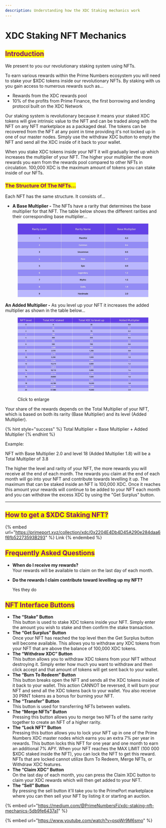 ```yaml
---
description: Understanding how the XDC Staking mechanics work
---
```


# XDC Staking NFT Mechanics

## <mark style="color:purple;">Introduction</mark>

We present to you our revolutionary staking system using NFTs.

To earn various rewards within the Prime Numbers ecosystem you will need to stake your $XDC tokens inside our revolutionary NFTs. By staking with us you gain access to numerous rewards such as...

* Rewards from the XDC rewards pool
* 10% of the profits from Prime Finance, the first borrowing and lending protocol built on the XDC Network

Our staking system is revolutionary because it means your staked XDC tokens will give intrinsic value to the NFT and can be traded along with the NFT on any NFT marketplace as a packaged deal. The tokens can be recovered from the NFT at any point in time providing it's not locked up in one of our master nodes. Simply use the withdraw XDC button to empty the NFT and send all the XDC inside of it back to your wallet.

When you stake XDC tokens inside your NFT it will gradually level up which increases the multiplier of your NFT. The higher your multiplier the more rewards you earn from the rewards pool compared to other NFTs in circulation. 100,000 XDC is the maximum amount of tokens you can stake inside of our NFTs.

### <mark style="color:purple;">The Structure Of The NFTs…</mark> <a href="#d7e3" id="d7e3"></a>

Each NFT has the same structure. It consists of…

* **A Base Multiplier -** The NFTs have a rarity that determines the base multiplier for that NFT. The table below shows the different rarities and their corresponding base multiplier…

<figure><img src="../../.gitbook/assets/Elementos Whitepaper (1).jpg" alt=""><figcaption></figcaption></figure>

**An Added Multiplier -** As you level up your NFT it increases the added multiplier as shown in the table below…

<figure><img src="../../.gitbook/assets/11.jpg" alt=""><figcaption><p>Click to enlarge</p></figcaption></figure>

Your share of the rewards depends on the Total Multiplier of your NFT, which is based on both its rarity (Base Multiplier) and its level (Added Multiplier).

{% hint style="success" %}
Total Multiplier = Base Multiplier + Added Multiplier
{% endhint %}

Example:

NFT with Base Multiplier 2.0 and level 18 (Added Multiplier 1.8) will be a Total Multiplier of 3.8

The higher the level and rarity of your NFT, the more rewards you will receive at the end of each month. The rewards you claim at the end of each month will go into your NFT and contribute towards levelling it up. The maximum that can be staked inside an NFT is 100,000 XDC. Once it reaches this amount your rewards will continue to be added to your NFT each month and you can withdraw the excess XDC by using the "Get Surplus" button.

***

## <mark style="color:purple;">**How to get a $XDC Staking NFT?**</mark>

{% embed url="https://primeport.xyz/collection/xdc/0x2204E4Db4D45A290e284daa6f6fb52273593B293" %}
Link
{% endembed %}

## <mark style="color:purple;">Frequently Asked Questions</mark>

* **When do I receive my rewards?**\
  Your rewards will be available to claim on the last day of each month.
*   **Do the rewards I claim contribute toward levelling up my NFT?**

    Yes they do

## <mark style="color:purple;">NFT Interface Buttons</mark> <a href="#id-9afb" id="id-9afb"></a>

* **The “Stake” Button**\
  This button is used to stake XDC tokens inside your NFT. Simply enter the amount you wish to stake and then confirm the stake transaction.
* **The “Get Surplus” Button**\
  Once your NFT has reached the top level then the Get Surplus button will become available. This allows you to withdraw any XDC tokens from your NFT that are above the balance of 100,000 XDC tokens.
* **The “Withdraw XDC” Button**\
  This button allows you to withdraw XDC tokens from your NFT without destroying it. Simply enter how much you want to withdraw and then click accept and that amount of tokens will get sent back to your wallet.
* **The “Burn To Redeem” Button**\
  This button breaks open the NFT and sends all the XDC tokens inside of it back to your wallet. This action CANNOT be reversed, it will burn your NFT and send all the XDC tokens back to your wallet. You also receive 30 PRNT tokens as a bonus for burning your NFT.
* **The “Transfer” Button**\
  This button is used for transferring NFTs between wallets.
* **The “Merge NFTs” Button**\
  Pressing this button allows you to merge two NFTs of the same rarity together to create an NFT of a higher rarity.
* **The “Lock NFT” Button**\
  Pressing this button allows you to lock your NFT up in one of the Prime Numbers XDC master nodes which earns you an extra 7% per year in rewards. This button locks this NFT for one year and one month to earn an additional 7% APY. When your NFT reaches the MAX LIMIT (100 000 $XDC staked inside the NFT), you can lock the NFT to get this reward. NFTs that are locked cannot utilize Burn To Redeem, Merge NFTs, or Withdraw XDC features.
* **The “Claim XDC” Button**\
  On the last day of each month, you can press the Claim XDC button to claim your XDC rewards which will then get added to your NFT.
* **The “Sell” Button**\
  By pressing the sell button it'll take you to the PrimePort marketplace where you can then sell your NFT by listing it or starting an auction.

{% embed url="https://medium.com/@PrimeNumbersFi/xdc-staking-nft-mechanics-5db9fe6437a1" %}

{% embed url="https://www.youtube.com/watch?v=pspWr9M6smo" %}
